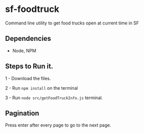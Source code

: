 # sf-foodtruck
Command line utility to get food trucks open at current time in SF

## Dependencies
- Node, NPM

## Steps to Run it.
1 - Download the files.

2 - Run `npm install` on the terminal

3 - Run `node src/getFoodTruckInfo.js` terminal.


## Pagination

Press enter after every page to go to the next page.
